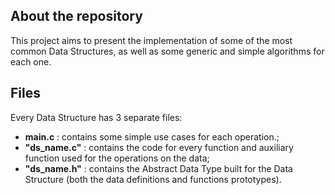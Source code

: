 ## About the repository

This project aims to present the implementation of some of the most common Data Structures, as well as some generic and simple algorithms for each one.

## Files

Every Data Structure has 3 separate files:

* __main.c__ : contains some simple use cases for each operation.;
* __"ds_name.c"__ : contains the code for every function and auxiliary function used for the operations on the data;
* __"ds_name.h"__ : contains the Abstract Data Type built for the Data Structure (both the data definitions and functions prototypes).
